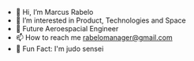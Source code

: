 - 👋 Hi, I’m Marcus Rabelo
- 👀 I’m interested in Product, Technologies and Space
- 🌱 Future Aeroespacial Engineer
- 📫 How to reach me rabelomanager@gmail.com
- 🥋 Fun Fact: I'm judo sensei

<!---
rabelomanager/rabelomanager is a ✨ special ✨ repository because its `README.md` (this file) appears on your GitHub profile.
You can click the Preview link to take a look at your changes.
--->

